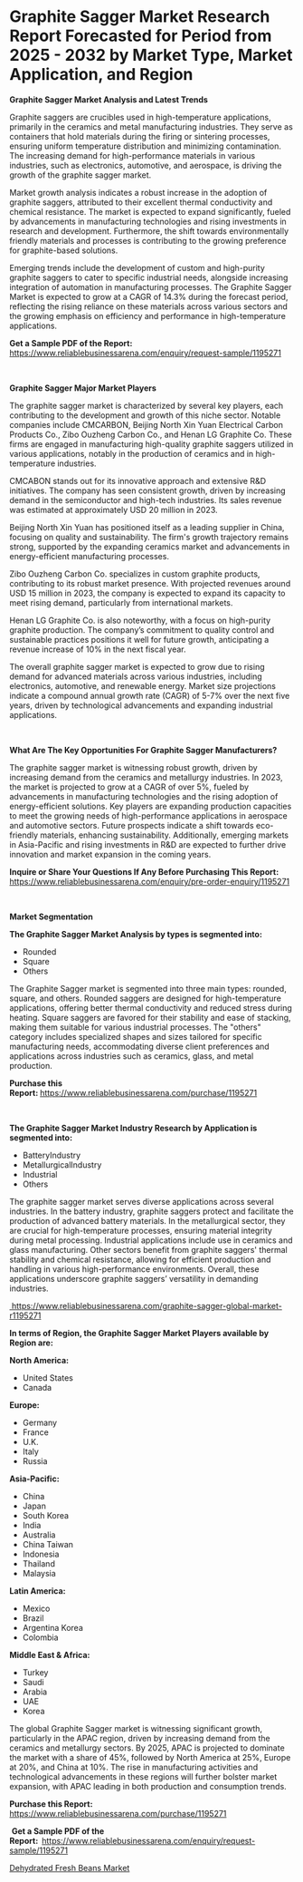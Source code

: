 <p><h1>Graphite Sagger Market Research Report Forecasted for Period from 2025 -  2032 by Market Type, Market Application, and Region</h1></p><p><strong>Graphite Sagger Market Analysis and Latest Trends</strong></p>
<p><p>Graphite saggers are crucibles used in high-temperature applications, primarily in the ceramics and metal manufacturing industries. They serve as containers that hold materials during the firing or sintering processes, ensuring uniform temperature distribution and minimizing contamination. The increasing demand for high-performance materials in various industries, such as electronics, automotive, and aerospace, is driving the growth of the graphite sagger market.</p><p>Market growth analysis indicates a robust increase in the adoption of graphite saggers, attributed to their excellent thermal conductivity and chemical resistance. The market is expected to expand significantly, fueled by advancements in manufacturing technologies and rising investments in research and development. Furthermore, the shift towards environmentally friendly materials and processes is contributing to the growing preference for graphite-based solutions.</p><p>Emerging trends include the development of custom and high-purity graphite saggers to cater to specific industrial needs, alongside increasing integration of automation in manufacturing processes. The Graphite Sagger Market is expected to grow at a CAGR of 14.3% during the forecast period, reflecting the rising reliance on these materials across various sectors and the growing emphasis on efficiency and performance in high-temperature applications.</p></p>
<p><strong>Get a Sample PDF of the Report:&nbsp;</strong> <a href="https://www.reliablebusinessarena.com/enquiry/request-sample/1195271?utm_campaign=3192&utm_medium=2&utm_source=Github&utm_content=ia&utm_term=22032025&utm_id=graphite-sagger">https://www.reliablebusinessarena.com/enquiry/request-sample/1195271</a></p>
<p>&nbsp;</p>
<p><strong>Graphite Sagger Major Market Players</strong></p>
<p><p>The graphite sagger market is characterized by several key players, each contributing to the development and growth of this niche sector. Notable companies include CMCARBON, Beijing North Xin Yuan Electrical Carbon Products Co., Zibo Ouzheng Carbon Co., and Henan LG Graphite Co. These firms are engaged in manufacturing high-quality graphite saggers utilized in various applications, notably in the production of ceramics and in high-temperature industries.</p><p>CMCABON stands out for its innovative approach and extensive R&D initiatives. The company has seen consistent growth, driven by increasing demand in the semiconductor and high-tech industries. Its sales revenue was estimated at approximately USD 20 million in 2023.</p><p>Beijing North Xin Yuan has positioned itself as a leading supplier in China, focusing on quality and sustainability. The firm's growth trajectory remains strong, supported by the expanding ceramics market and advancements in energy-efficient manufacturing processes.</p><p>Zibo Ouzheng Carbon Co. specializes in custom graphite products, contributing to its robust market presence. With projected revenues around USD 15 million in 2023, the company is expected to expand its capacity to meet rising demand, particularly from international markets.</p><p>Henan LG Graphite Co. is also noteworthy, with a focus on high-purity graphite production. The company’s commitment to quality control and sustainable practices positions it well for future growth, anticipating a revenue increase of 10% in the next fiscal year.</p><p>The overall graphite sagger market is expected to grow due to rising demand for advanced materials across various industries, including electronics, automotive, and renewable energy. Market size projections indicate a compound annual growth rate (CAGR) of 5-7% over the next five years, driven by technological advancements and expanding industrial applications.</p></p>
<p>&nbsp;</p>
<p><strong>What Are The Key Opportunities For Graphite Sagger Manufacturers?</strong></p>
<p><p>The graphite sagger market is witnessing robust growth, driven by increasing demand from the ceramics and metallurgy industries. In 2023, the market is projected to grow at a CAGR of over 5%, fueled by advancements in manufacturing technologies and the rising adoption of energy-efficient solutions. Key players are expanding production capacities to meet the growing needs of high-performance applications in aerospace and automotive sectors. Future prospects indicate a shift towards eco-friendly materials, enhancing sustainability. Additionally, emerging markets in Asia-Pacific and rising investments in R&D are expected to further drive innovation and market expansion in the coming years.</p></p>
<p><strong>Inquire or Share Your Questions If Any Before Purchasing This Report:</strong> <a href="https://www.reliablebusinessarena.com/enquiry/pre-order-enquiry/1195271?utm_campaign=3192&utm_medium=2&utm_source=Github&utm_content=ia&utm_term=22032025&utm_id=graphite-sagger">https://www.reliablebusinessarena.com/enquiry/pre-order-enquiry/1195271</a></p>
<p>&nbsp;</p>
<p><strong>Market Segmentation</strong></p>
<p><strong>The Graphite Sagger Market Analysis by types is segmented into:</strong></p>
<p><ul><li>Rounded</li><li>Square</li><li>Others</li></ul></p>
<p><p>The Graphite Sagger market is segmented into three main types: rounded, square, and others. Rounded saggers are designed for high-temperature applications, offering better thermal conductivity and reduced stress during heating. Square saggers are favored for their stability and ease of stacking, making them suitable for various industrial processes. The "others" category includes specialized shapes and sizes tailored for specific manufacturing needs, accommodating diverse client preferences and applications across industries such as ceramics, glass, and metal production.</p></p>
<p><strong>Purchase this Report:&nbsp;</strong><a href="https://www.reliablebusinessarena.com/purchase/1195271?utm_campaign=3192&utm_medium=2&utm_source=Github&utm_content=ia&utm_term=22032025&utm_id=graphite-sagger">https://www.reliablebusinessarena.com/purchase/1195271</a></p>
<p>&nbsp;</p>
<p><strong>The Graphite Sagger Market Industry Research by Application is segmented into:</strong></p>
<p><ul><li>BatteryIndustry</li><li>MetallurgicalIndustry</li><li>Industrial</li><li>Others</li></ul></p>
<p><p>The graphite sagger market serves diverse applications across several industries. In the battery industry, graphite saggers protect and facilitate the production of advanced battery materials. In the metallurgical sector, they are crucial for high-temperature processes, ensuring material integrity during metal processing. Industrial applications include use in ceramics and glass manufacturing. Other sectors benefit from graphite saggers' thermal stability and chemical resistance, allowing for efficient production and handling in various high-performance environments. Overall, these applications underscore graphite saggers’ versatility in demanding industries.</p></p>
<p><a href="https://www.reliablebusinessarena.com/graphite-sagger-global-market-r1195271?utm_campaign=3192&utm_medium=2&utm_source=Github&utm_content=ia&utm_term=22032025&utm_id=graphite-sagger">&nbsp;https://www.reliablebusinessarena.com/graphite-sagger-global-market-r1195271</a></p>
<p><strong>In terms of Region, the Graphite Sagger Market Players available by Region are:</strong></p>
<p>
    <p> <strong> North America: </strong>
        <ul>
            <li>United States</li>
            <li>Canada</li>
        </ul>
        </p> 
    <p> <strong> Europe: </strong>
        <ul>
            <li>Germany</li>
            <li>France</li>
            <li>U.K.</li>
            <li>Italy</li>
            <li>Russia</li>
        </ul>
        </p> 
    <p> <strong> Asia-Pacific: </strong>
        <ul>
            <li>China</li>
            <li>Japan</li>
            <li>South Korea</li>
            <li>India</li>
            <li>Australia</li>
            <li>China Taiwan</li>
            <li>Indonesia</li>
            <li>Thailand</li>
            <li>Malaysia</li>
        </ul>
        </p> 
    <p> <strong> Latin America: </strong>
        <ul>
            <li>Mexico</li>
            <li>Brazil</li>
            <li>Argentina Korea</li>
            <li>Colombia</li>
        </ul>
        </p> 
    <p> <strong> Middle East & Africa: </strong>
        <ul>
            <li>Turkey</li>
            <li>Saudi</li>
            <li>Arabia</li>
            <li>UAE</li>
            <li>Korea</li>
        </ul>
    </p>
    </p>
<p><p>The global Graphite Sagger market is witnessing significant growth, particularly in the APAC region, driven by increasing demand from the ceramics and metallurgy sectors. By 2025, APAC is projected to dominate the market with a share of 45%, followed by North America at 25%, Europe at 20%, and China at 10%. The rise in manufacturing activities and technological advancements in these regions will further bolster market expansion, with APAC leading in both production and consumption trends.</p></p>
<p><strong>Purchase this Report: </strong><a href="https://www.reliablebusinessarena.com/purchase/1195271?utm_campaign=3192&utm_medium=2&utm_source=Github&utm_content=ia&utm_term=22032025&utm_id=graphite-sagger">https://www.reliablebusinessarena.com/purchase/1195271</a></p>
<p>&nbsp;<strong>Get a Sample PDF of the Report:&nbsp;&nbsp;</strong><a href="https://www.reliablebusinessarena.com/enquiry/request-sample/1195271?utm_campaign=3192&utm_medium=2&utm_source=Github&utm_content=ia&utm_term=22032025&utm_id=graphite-sagger">https://www.reliablebusinessarena.com/enquiry/request-sample/1195271</a></p>
<p><strong></strong></p>
<p><p><a href="https://github.com/lynlynyusay/Market-Research-Report-List-1/blob/main/dehydrated-fresh-beans-market.md?utm_campaign=3192&utm_medium=2&utm_source=Github&utm_content=ia&utm_term=22032025&utm_id=graphite-sagger">Dehydrated Fresh Beans Market</a></p></p>